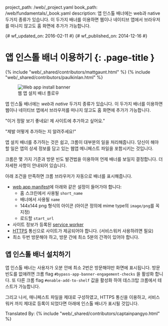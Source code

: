 project_path: /web/_project.yaml
book_path: /web/fundamentals/_book.yaml
description: 앱 인스톨 배너에는 web과 native 두가지 종류가 있습니다. 이 두가지 배너를 이용하면 웹이나 네이티브 앱에서 브라우저를 떠나지 않고도 홈 화면에 추가가 가능합니다.

{# wf_updated_on: 2016-02-11 #}
{# wf_published_on: 2014-12-16 #}

# 앱 인스톨 배너 이용하기 {: .page-title }

{% include "web/_shared/contributors/mattgaunt.html" %}
{% include "web/_shared/contributors/paulkinlan.html" %}

<figure class="attempt-right">
  <img src="images/add-to-home-screen.gif" alt="Web app install banner">
  <figcaption>웹 앱 설치 배너 플로우</figcaption>
</figure>


앱 인스톨 배너에는 <i>web</i>과 <i>native</i> 두가지 종류가 있습니다. 이 두가지 배너를 이용하면 웹이나 네이티브 앱에서 브라우저를 떠나지 않고도 홈 화면에 추가가 가능합니다.


"이거 정말 보기 좋네요! 제 사이트에 추가하고 싶어요."

"제발 어떻게 추가하는 지 알려주세요!"

앱 설치 배너를 추가하는 것은 쉽고, 크롬이 대부분의 일을 처리해줍니다. 당신이 해야 할 일은 앱의 상세 정보를 담고 있는 웹앱 메니페스트 파일을 포함시키는 것입니다.

크롬은 몇 가지 기준과 방문 빈도 발견법을 이용하여 언제 배너를 보일지 결정합니다. 더 자세한 사항이 안내되어 있습니다.

아래 조건을 만족하면 크롬 브라우저가 자동으로 배너를 표시해줍니다.

* [web app manifest](.)에 아래와 같은 설정이 들어가야 합니다:
  - 홈 스크린에서 사용될 `short_name`
  - 배너에서 사용될 `name`
  - 144x144 png 형식의 아이콘 (아이콘 정의에 mime type의 `image/png`를 꼭 지정)
  - 로드할 `start_url`
* 사이트 정보가 등록된 [service worker](/web/fundamentals/primers/service-worker/)
* [HTTPS](/web/fundamentals/security/encrypt-in-transit/) 통신으로 사이트가 제공되어야 합니다. (서비스워커 사용하려면 필요)
* 최소 두번 방문해야 하고, 방문 간에 최소 5분의 간격이 있어야 합니다.

## 앱 인스톨 배너 설치하기

앱 인스톨 배너는 사용자가 오분 안에 최소 2번은 방문해야만 화면에 표시됩니다.
방문 빈도를 없애려면 크롬 flag `#bypass-app-banner-engagement-checks` 을 활성화 합니다.
또 다른 크롬 flag `#enable-add-to-shelf` 값을 활성화 하여 데스크탑 크롬에서 테스트가 가능합니다.

그리고 나서, 매니페스트 파일을 제대로 구성하였고, HTTPS 통신을 이용하고, 서비스워커 까지 제대로 등록이 되었다면 아래에 인스톨 배너가 표시될 것입니다.


Translated By:
{% include "web/_shared/contributors/captainpangyo.html" %}

